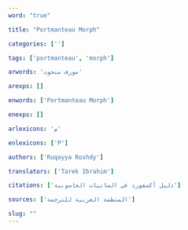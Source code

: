 ```yaml
---
word: "true"

title: "Portmanteau Morph"

categories: ['']

tags: ['portmanteau', 'morph']

arwords: 'مورف منحوت'

arexps: []

enwords: ['Portmanteau Morph']

enexps: []

arlexicons: 'م'

enlexicons: ['P']

authors: ['Ruqayya Roshdy']

translators: ['Tarek Ibrahim']

citations: ['دليل أكسفورد في السانيات الحاسوبية']

sources: ['المنظمة العربية للترجمة']

slug: ""
---
```

